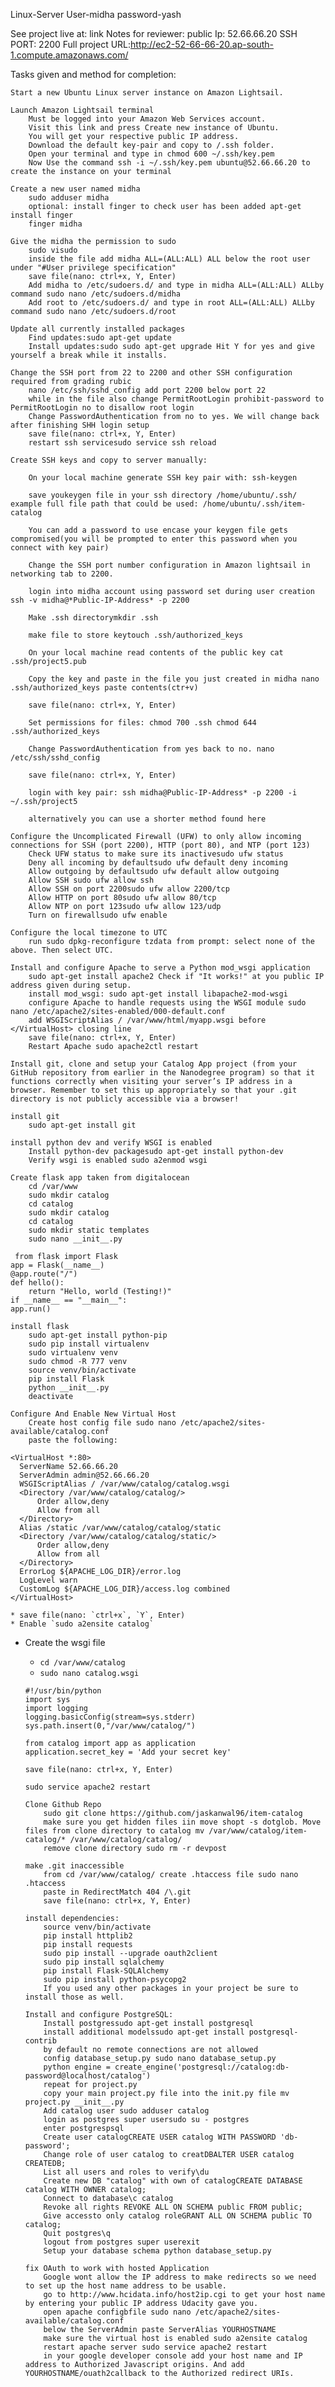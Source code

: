 Linux-Server
User-midha
password-yash

See project live at: link Notes for reviewer:
    public Ip: 52.66.66.20
    SSH PORT: 2200
    Full project URL:http://ec2-52-66-66-20.ap-south-1.compute.amazonaws.com/

Tasks given and method for completion:

    Start a new Ubuntu Linux server instance on Amazon Lightsail.

    Launch Amazon Lightsail terminal
        Must be logged into your Amazon Web Services account.
        Visit this link and press Create new instance of Ubuntu.
        You will get your respective public IP address.
        Download the default key-pair and copy to /.ssh folder.
        Open your terminal and type in chmod 600 ~/.ssh/key.pem
        Now Use the command ssh -i ~/.ssh/key.pem ubuntu@52.66.66.20 to create the instance on your terminal

    Create a new user named midha
        sudo adduser midha
        optional: install finger to check user has been added apt-get install finger
        finger midha

    Give the midha the permission to sudo
        sudo visudo
        inside the file add midha ALL=(ALL:ALL) ALL below the root user under "#User privilege specification"
        save file(nano: ctrl+x, Y, Enter)
        Add midha to /etc/sudoers.d/ and type in midha ALL=(ALL:ALL) ALLby command sudo nano /etc/sudoers.d/midha
        Add root to /etc/sudoers.d/ and type in root ALL=(ALL:ALL) ALLby command sudo nano /etc/sudoers.d/root

    Update all currently installed packages
        Find updates:sudo apt-get update
        Install updates:sudo sudo apt-get upgrade Hit Y for yes and give yourself a break while it installs.

    Change the SSH port from 22 to 2200 and other SSH configuration required from grading rubic
        nano /etc/ssh/sshd_config add port 2200 below port 22
        while in the file also change PermitRootLogin prohibit-password to PermitRootLogin no to disallow root login
        Change PasswordAuthentication from no to yes. We will change back after finishing SHH login setup
        save file(nano: ctrl+x, Y, Enter)
        restart ssh servicesudo service ssh reload

    Create SSH keys and copy to server manually:

        On your local machine generate SSH key pair with: ssh-keygen

        save youkeygen file in your ssh directory /home/ubuntu/.ssh/ example full file path that could be used: /home/ubuntu/.ssh/item-catalog

        You can add a password to use encase your keygen file gets compromised(you will be prompted to enter this password when you connect with key pair)

        Change the SSH port number configuration in Amazon lightsail in networking tab to 2200.

        login into midha account using password set during user creation ssh -v midha@*Public-IP-Address* -p 2200

        Make .ssh directorymkdir .ssh

        make file to store keytouch .ssh/authorized_keys

        On your local machine read contents of the public key cat .ssh/project5.pub

        Copy the key and paste in the file you just created in midha nano .ssh/authorized_keys paste contents(ctr+v)

        save file(nano: ctrl+x, Y, Enter)

        Set permissions for files: chmod 700 .ssh chmod 644 .ssh/authorized_keys

        Change PasswordAuthentication from yes back to no. nano /etc/ssh/sshd_config

        save file(nano: ctrl+x, Y, Enter)

        login with key pair: ssh midha@Public-IP-Address* -p 2200 -i ~/.ssh/project5

        alternatively you can use a shorter method found here

    Configure the Uncomplicated Firewall (UFW) to only allow incoming connections for SSH (port 2200), HTTP (port 80), and NTP (port 123)
        Check UFW status to make sure its inactivesudo ufw status
        Deny all incoming by defaultsudo ufw default deny incoming
        Allow outgoing by defaultsudo ufw default allow outgoing
        Allow SSH sudo ufw allow ssh
        Allow SSH on port 2200sudo ufw allow 2200/tcp
        Allow HTTP on port 80sudo ufw allow 80/tcp
        Allow NTP on port 123sudo ufw allow 123/udp
        Turn on firewallsudo ufw enable
 
    Configure the local timezone to UTC
        run sudo dpkg-reconfigure tzdata from prompt: select none of the above. Then select UTC.

    Install and configure Apache to serve a Python mod_wsgi application
        sudo apt-get install apache2 Check if "It works!" at you public IP address given during setup.
        install mod_wsgi: sudo apt-get install libapache2-mod-wsgi
        configure Apache to handle requests using the WSGI module sudo nano /etc/apache2/sites-enabled/000-default.conf
        add WSGIScriptAlias / /var/www/html/myapp.wsgi before </VirtualHost> closing line
        save file(nano: ctrl+x, Y, Enter)
        Restart Apache sudo apache2ctl restart

    Install git, clone and setup your Catalog App project (from your GitHub repository from earlier in the Nanodegree program) so that it functions correctly when visiting your server’s IP address in a browser. Remember to set this up appropriately so that your .git directory is not publicly accessible via a browser!

    install git
        sudo apt-get install git

    install python dev and verify WSGI is enabled
        Install python-dev packagesudo apt-get install python-dev
        Verify wsgi is enabled sudo a2enmod wsgi

    Create flask app taken from digitalocean
        cd /var/www
        sudo mkdir catalog
        cd catalog
        sudo mkdir catalog
        cd catalog
        sudo mkdir static templates
        sudo nano __init__.py

     from flask import Flask
    app = Flask(__name__)
    @app.route("/")
    def hello():
        return "Hello, world (Testing!)"
    if __name__ == "__main__":
    app.run()

    install flask
        sudo apt-get install python-pip
        sudo pip install virtualenv
        sudo virtualenv venv
        sudo chmod -R 777 venv
        source venv/bin/activate
        pip install Flask
        python __init__.py
        deactivate

    Configure And Enable New Virtual Host
        Create host config file sudo nano /etc/apache2/sites-available/catalog.conf
        paste the following:

    <VirtualHost *:80>
      ServerName 52.66.66.20
      ServerAdmin admin@52.66.66.20
      WSGIScriptAlias / /var/www/catalog/catalog.wsgi
      <Directory /var/www/catalog/catalog/>
          Order allow,deny
          Allow from all
      </Directory>
      Alias /static /var/www/catalog/catalog/static
      <Directory /var/www/catalog/catalog/static/>
          Order allow,deny
          Allow from all
      </Directory>
      ErrorLog ${APACHE_LOG_DIR}/error.log
      LogLevel warn
      CustomLog ${APACHE_LOG_DIR}/access.log combined
    </VirtualHost>

    * save file(nano: `ctrl+x`, `Y`, Enter)
    * Enable `sudo a2ensite catalog`

* Create the wsgi file
    * `cd /var/www/catalog`
    * `sudo nano catalog.wsgi`

    ```
  #!/usr/bin/python
  import sys
  import logging
  logging.basicConfig(stream=sys.stderr)
  sys.path.insert(0,"/var/www/catalog/")

  from catalog import app as application
  application.secret_key = 'Add your secret key'

    save file(nano: ctrl+x, Y, Enter)

    sudo service apache2 restart

    Clone Github Repo
        sudo git clone https://github.com/jaskanwal96/item-catalog
        make sure you get hidden files iin move shopt -s dotglob. Move files from clone directory to catalog mv /var/www/catalog/item-catalog/* /var/www/catalog/catalog/
        remove clone directory sudo rm -r devpost

    make .git inaccessible
        from cd /var/www/catalog/ create .htaccess file sudo nano .htaccess
        paste in RedirectMatch 404 /\.git
        save file(nano: ctrl+x, Y, Enter)

    install dependencies:
        source venv/bin/activate
        pip install httplib2
        pip install requests
        sudo pip install --upgrade oauth2client
        sudo pip install sqlalchemy
        pip install Flask-SQLAlchemy
        sudo pip install python-psycopg2
        If you used any other packages in your project be sure to install those as well.

    Install and configure PostgreSQL:
        Install postgressudo apt-get install postgresql
        install additional modelssudo apt-get install postgresql-contrib
        by default no remote connections are not allowed
        config database_setup.py sudo nano database_setup.py
        python engine = create_engine('postgresql://catalog:db-password@localhost/catalog')
        repeat for project.py
        copy your main project.py file into the init.py file mv project.py __init__.py
        Add catalog user sudo adduser catalog
        login as postgres super usersudo su - postgres
        enter postgrespsql
        Create user catalogCREATE USER catalog WITH PASSWORD 'db-password';
        Change role of user catalog to creatDBALTER USER catalog CREATEDB;
        List all users and roles to verify\du
        Create new DB "catalog" with own of catalogCREATE DATABASE catalog WITH OWNER catalog;
        Connect to database\c catalog
        Revoke all rights REVOKE ALL ON SCHEMA public FROM public;
        Give accessto only catalog roleGRANT ALL ON SCHEMA public TO catalog;
        Quit postgres\q
        logout from postgres super userexit
        Setup your database schema python database_setup.py

    fix OAuth to work with hosted Application
        Google wont allow the IP address to make redirects so we need to set up the host name address to be usable.
        go to http://www.hcidata.info/host2ip.cgi to get your host name by entering your public IP address Udacity gave you.
        open apache configbfile sudo nano /etc/apache2/sites-available/catalog.conf
        below the ServerAdmin paste ServerAlias YOURHOSTNAME
        make sure the virtual host is enabled sudo a2ensite catalog
        restart apache server sudo service apache2 restart
        in your google developer console add your host name and IP address to Authorized Javascript origins. And add YOURHOSTNAME/ouath2callback to the Authorized redirect URIs.

